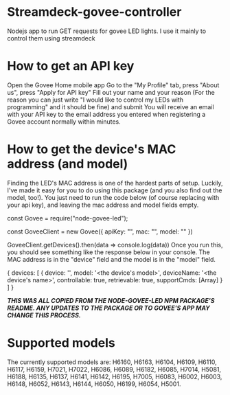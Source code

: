 # Streamdeck-govee-controller
Nodejs app to run GET requests for govee LED lights. I use it mainly to control them using streamdeck

# How to get an API key
Open the Govee Home mobile app
Go to the "My Profile" tab, press "About us", press "Apply for API key"
Fill out your name and your reason (For the reason you can just write "I would like to control my LEDs with programming" and it should be fine) and submit
You will receive an email with your API key to the email address you entered when registering a Govee account normally within minutes.

# How to get the device's MAC address (and model)
Finding the LED's MAC address is one of the hardest parts of setup. Luckily, I've made it easy for you to do using this package (and you also find out the model, too!). You just need to run the code below (of course replacing <govee api key> with your api key), and leaving the mac address and model fields empty.

const Govee = require("node-govee-led");

const GoveeClient = new Govee({
	apiKey: "<govee api key>",
	mac: "",
	model: ""
})

GoveeClient.getDevices().then(data => console.log(data))
Once you run this, you should see something like the response below in your console. The MAC address is in the "device" field and the model is in the "model" field.

{
  devices: [
    {
      device: '<the mac address>',
      model: '<the device's model>',
      deviceName: '<the device's name>',
      controllable: true,
      retrievable: true,
      supportCmds: [Array]
    }
  ]
}
  
__*THIS WAS ALL COPIED FROM THE NODE-GOVEE-LED NPM PACKAGE'S README. ANY UPDATES TO THE PACKAGE OR TO GOVEE'S APP MAY CHANGE THIS PROCESS.*__
  
# Supported models
The currently supported models are: H6160, H6163, H6104, H6109, H6110, H6117, H6159, H7021, H7022, H6086, H6089, H6182, H6085, H7014, H5081, H6188, H6135, H6137, H6141, H6142, H6195, H7005, H6083, H6002, H6003, H6148, H6052, H6143, H6144, H6050, H6199, H6054, H5001.
